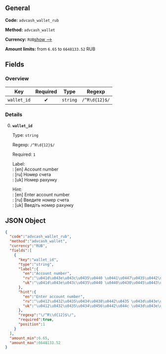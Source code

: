 
## General 
 
**Code:** `advcash_wallet_rub` 
 
**Method:** `advcash_wallet` 
 
**Currency:** `RUB`[show -->]() 
 
**Amount limits:** from `6.65` to `6648133.52` RUB  

## Fields 

### Overview 

|Key|Required|Type|Regexp| 
|:---:|:---:|:---:|:---:| 
|`wallet_id`|✔ |`string`|`/^R\d{12}$/`| 
 

### Details 
 
0. **`wallet_id`**  
 
	Type: `string` 
 
	Regexp: `/^R\d{12}$/` 
 
	Required: `1` 
 
	Label:  
	: [en] Account number  
	: [ru] Номер счета  
	: [uk] Номер рахунку  
 
	Hint:  
	: [en] Enter account number  
	: [ru] Введите номер счета  
	: [uk] Введіть номер рахунку  
 

## JSON Object 

```json
{
  "code":"advcash_wallet_rub",
  "method":"advcash_wallet",
  "currency":"RUB",
  "fields":[
    {
      "key":"wallet_id",
      "type":"string",
      "label":{
        "en":"Account number",
        "ru":"\u041d\u043e\u043c\u0435\u0440 \u0441\u0447\u0435\u0442\u0430",
        "uk":"\u041d\u043e\u043c\u0435\u0440 \u0440\u0430\u0445\u0443\u043d\u043a\u0443"
      },
      "hint":{
        "en":"Enter account number",
        "ru":"\u0412\u0432\u0435\u0434\u0438\u0442\u0435 \u043d\u043e\u043c\u0435\u0440 \u0441\u0447\u0435\u0442\u0430",
        "uk":"\u0412\u0432\u0435\u0434\u0456\u0442\u044c \u043d\u043e\u043c\u0435\u0440 \u0440\u0430\u0445\u0443\u043d\u043a\u0443"
      },
      "regexp":"\/^R\\d{12}$\/",
      "required":true,
      "position":1
    }
  ],
  "amount_min":6.65,
  "amount_max":6648133.52
}
```  
